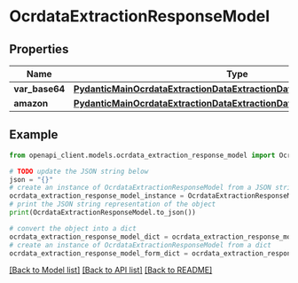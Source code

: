 # OcrdataExtractionResponseModel


## Properties

Name | Type | Description | Notes
------------ | ------------- | ------------- | -------------
**var_base64** | [**PydanticMainOcrdataExtractionDataExtractionDataClass94559367899728**](PydanticMainOcrdataExtractionDataExtractionDataClass94559367899728.md) |  | [optional] 
**amazon** | [**PydanticMainOcrdataExtractionDataExtractionDataClass94559367902896**](PydanticMainOcrdataExtractionDataExtractionDataClass94559367902896.md) |  | [optional] 

## Example

```python
from openapi_client.models.ocrdata_extraction_response_model import OcrdataExtractionResponseModel

# TODO update the JSON string below
json = "{}"
# create an instance of OcrdataExtractionResponseModel from a JSON string
ocrdata_extraction_response_model_instance = OcrdataExtractionResponseModel.from_json(json)
# print the JSON string representation of the object
print(OcrdataExtractionResponseModel.to_json())

# convert the object into a dict
ocrdata_extraction_response_model_dict = ocrdata_extraction_response_model_instance.to_dict()
# create an instance of OcrdataExtractionResponseModel from a dict
ocrdata_extraction_response_model_form_dict = ocrdata_extraction_response_model.from_dict(ocrdata_extraction_response_model_dict)
```
[[Back to Model list]](../README.md#documentation-for-models) [[Back to API list]](../README.md#documentation-for-api-endpoints) [[Back to README]](../README.md)


